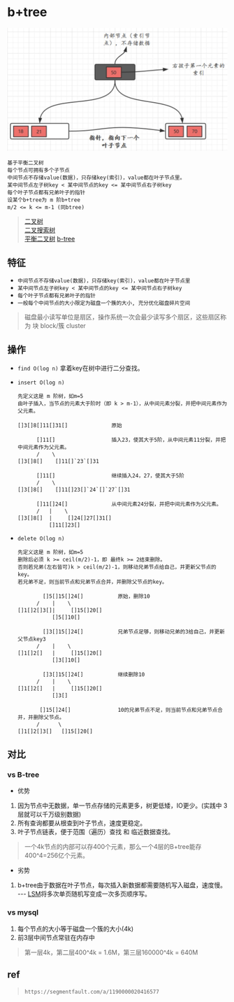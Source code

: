 # b+tree

![img](res/ds-b+tree.png)

    基于平衡二叉树
    每个节点可拥有多个子节点
    中间节点不存储value(数据)，只存储key(索引)，value都在叶子节点里。
    某中间节点左子树key < 某中间节点的key <= 某中间节点右子树key
    每个叶子节点都有兄弟叶子的指针
    设某个b+tree为 m 阶b+tree
    m/2 <= k <= m-1 (同btree)

> [二叉树](ds-binary-tree.md)  
> [二叉搜索树](ds-binary-search-tree.md)  
> [平衡二叉树](ds-AVL-tree.md)
> [b-tree](ds-b-tree.md)

## 特征

- `中间节点不存储value(数据)，只存储key(索引)，value都在叶子节点里`
- `某中间节点左子树key < 某中间节点的key <= 某中间节点右子树key`
- `每个叶子节点都有兄弟叶子的指针`
- `一般每个中间节点的大小限定为磁盘一个簇的大小, 充分优化磁盘碎片空间`

> 磁盘最小读写单位是扇区，操作系统一次会最少读写多个扇区，这些扇区称为 块 block/簇 cluster

## 操作

- `find O(log n)` 拿着key在树中进行二分查找。

- `insert O(log n)`

      先定义这是 m 阶树，如m=5
      由叶子插入，当节点的元素大于阶时（即 k > m-1），从中间元素分裂，并把中间元素作为父元素。

      []3[]8[]11[]31[]              原始

            []11[]                  插入23，使其大于5阶，从中间元素11分裂，并把中间元素作为父元素。
            /    \
      []3[]8[]    []11[]`23`[]31    

            []11[]                  继续插入24，27，使其大于5阶
            /    \
      []3[]8[]    []11[]23[]`24`[]`27`[]31    

            []11[]24[]              从中间元素24分裂，并把中间元素作为父元素。
            /   |    \
      []3[]8[]  |     []24[]27[]31[]
                []11[]23[]

- `delete O(log n)`

      先定义这是 m 阶树，如m=5
      删除后必须 k >= ceil(m/2)-1，即 最终k >= 2结束删除。
      否则若兄弟(左右皆可)k > ceil(m/2)-1，则移动兄弟节点给自己，并更新父节点的key。
      若兄弟不足，则当前节点和兄弟节点合并，并删除父节点的key。

              []5[]15[]24[]           原始，删除10
            /    |    \
      []1[]2[]3[]|     []15[]20[]
                 []5[]10[]

              []3[]15[]24[]           兄弟节点足够，则移动兄弟的3给自己，并更新父节点key3
            /    |    \
      []1[]2[]   |     []15[]20[]
                 []3[]10[]

              []3[]15[]24[]           继续删除10
            /    |    \
      []1[]2[]   |     []15[]20[]
                 []3[]

             []15[]24[]               10的兄弟节点不足，则当前节点和兄弟节点合并，并删除父节点。
            /      \
      []1[]2[]3[]   []15[]20[]

## 对比

### vs B-tree

- 优势

1. 因为节点中无数据，单一节点存储的元素更多，树更低矮，IO更少。(实践中 3层就可以千万级别数据)
2. 所有查询都要从根查到叶子节点，速度更稳定。
3. 叶子节点链表，便于范围（遍历）查找 和 临近数据查找。

> 一个4k节点的内部可以存400个元素，那么一个4层的B+tree能存400^4=256亿个元素。

- 劣势

1. b+tree由于数据在叶子节点，每次插入新数据都需要随机写入磁盘，速度慢。 --- [LSM](ds-LSM.md)将多次单页随机写变成一次多页顺序写。

### vs mysql

1. 每个节点的大小等于磁盘一个簇的大小(4k)
2. 前3层中间节点常驻在内存中

> 第一层4k，第二层400^4k = 1.6M，第三层160000^4k = 640M

## ref

> `https://segmentfault.com/a/1190000020416577`
